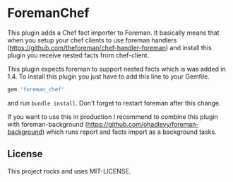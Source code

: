 # ForemanChef

This plugin adds a Chef fact importer to Foreman. It basically means that when you setup your chef
clients to use foreman handlers (https://github.com/theforeman/chef-handler-foreman) and install
this plugin you receive nested facts from chef-client.

This plugin expects foreman to support nested facts which is was added in 1.4.
To install this plugin you just have to add this line to your Gemfile.

```ruby
gem 'foreman_chef'
```

and run ```bundle install```. Don't forget to restart foreman after this change.

If you want to use this in production I recommend to combine this plugin with foreman-background
(https://github.com/ohadlevy/foreman-background) which runs report and facts import as a background
tasks.

##  License

This project rocks and uses MIT-LICENSE.

